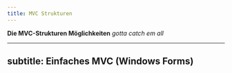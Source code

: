 ```yaml
---
title: MVC Strukturen
---
```


**Die MVC-Strukturen Möglichkeiten**
*gotta catch em all*

---
subtitle: Einfaches MVC (Windows Forms)
---

